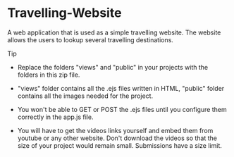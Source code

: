 # Travelling-Website
 A web application that is used as a simple travelling  website. The website allows the users to lookup several travelling destinations.

 >[!TIP]
>- Replace the folders "views" and "public" in your projects with the folders in this zip file.
>
>- "views" folder contains all the .ejs files written in HTML, "public" folder contains all the images needed for the project.
>
>- You won't be able to GET or POST the .ejs files until you configure them correctly in the app.js file.
>
>- You will have to get the videos links yourself and embed them from youtube or any other website. Don't download the videos so that the size of your project would remain small. Submissions have a size limit.
